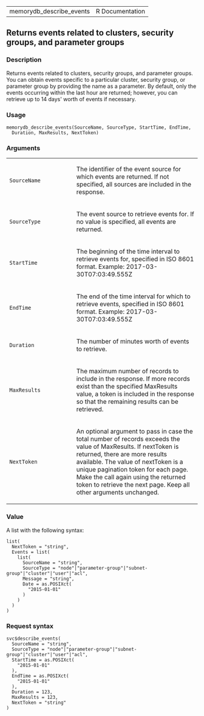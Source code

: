 <table style="width: 100%;">
<tbody>
<tr class="odd">
<td>memorydb_describe_events</td>
<td style="text-align: right;">R Documentation</td>
</tr>
</tbody>
</table>

## Returns events related to clusters, security groups, and parameter groups

### Description

Returns events related to clusters, security groups, and parameter
groups. You can obtain events specific to a particular cluster, security
group, or parameter group by providing the name as a parameter. By
default, only the events occurring within the last hour are returned;
however, you can retrieve up to 14 days' worth of events if necessary.

### Usage

    memorydb_describe_events(SourceName, SourceType, StartTime, EndTime,
      Duration, MaxResults, NextToken)

### Arguments

<table>
<colgroup>
<col style="width: 35%" />
<col style="width: 65%" />
</colgroup>
<tbody>
<tr class="odd">
<td><code
id="memorydb_describe_events_:_SourceName">SourceName</code></td>
<td><p>The identifier of the event source for which events are returned.
If not specified, all sources are included in the response.</p></td>
</tr>
<tr class="even">
<td><code
id="memorydb_describe_events_:_SourceType">SourceType</code></td>
<td><p>The event source to retrieve events for. If no value is
specified, all events are returned.</p></td>
</tr>
<tr class="odd">
<td><code
id="memorydb_describe_events_:_StartTime">StartTime</code></td>
<td><p>The beginning of the time interval to retrieve events for,
specified in ISO 8601 format. Example: 2017-03-30T07:03:49.555Z</p></td>
</tr>
<tr class="even">
<td><code id="memorydb_describe_events_:_EndTime">EndTime</code></td>
<td><p>The end of the time interval for which to retrieve events,
specified in ISO 8601 format. Example: 2017-03-30T07:03:49.555Z</p></td>
</tr>
<tr class="odd">
<td><code id="memorydb_describe_events_:_Duration">Duration</code></td>
<td><p>The number of minutes worth of events to retrieve.</p></td>
</tr>
<tr class="even">
<td><code
id="memorydb_describe_events_:_MaxResults">MaxResults</code></td>
<td><p>The maximum number of records to include in the response. If more
records exist than the specified MaxResults value, a token is included
in the response so that the remaining results can be retrieved.</p></td>
</tr>
<tr class="odd">
<td><code
id="memorydb_describe_events_:_NextToken">NextToken</code></td>
<td><p>An optional argument to pass in case the total number of records
exceeds the value of MaxResults. If nextToken is returned, there are
more results available. The value of nextToken is a unique pagination
token for each page. Make the call again using the returned token to
retrieve the next page. Keep all other arguments unchanged.</p></td>
</tr>
</tbody>
</table>

### Value

A list with the following syntax:

    list(
      NextToken = "string",
      Events = list(
        list(
          SourceName = "string",
          SourceType = "node"|"parameter-group"|"subnet-group"|"cluster"|"user"|"acl",
          Message = "string",
          Date = as.POSIXct(
            "2015-01-01"
          )
        )
      )
    )

### Request syntax

    svc$describe_events(
      SourceName = "string",
      SourceType = "node"|"parameter-group"|"subnet-group"|"cluster"|"user"|"acl",
      StartTime = as.POSIXct(
        "2015-01-01"
      ),
      EndTime = as.POSIXct(
        "2015-01-01"
      ),
      Duration = 123,
      MaxResults = 123,
      NextToken = "string"
    )
